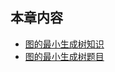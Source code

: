 ## 本章内容

- [图的最小生成树知识](https://github.com/itcharge/LeetCode-Py/blob/main/Contents/08.Graph/03.Graph-Spanning-Tree/01.Graph-Minimum-Spanning-Tree.md)
- [图的最小生成树题目](https://github.com/itcharge/LeetCode-Py/blob/main/Contents/08.Graph/03.Graph-Spanning-Tree/02.Graph-Minimum-Spanning-Tree-List.md)
